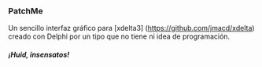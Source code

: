 ### PatchMe ###
Un sencillo interfaz gráfico para [xdelta3] (https://github.com/jmacd/xdelta) creado con Delphi por un tipo que no tiene ni idea de programación.
##### ¡Huid, insensatos! #####
